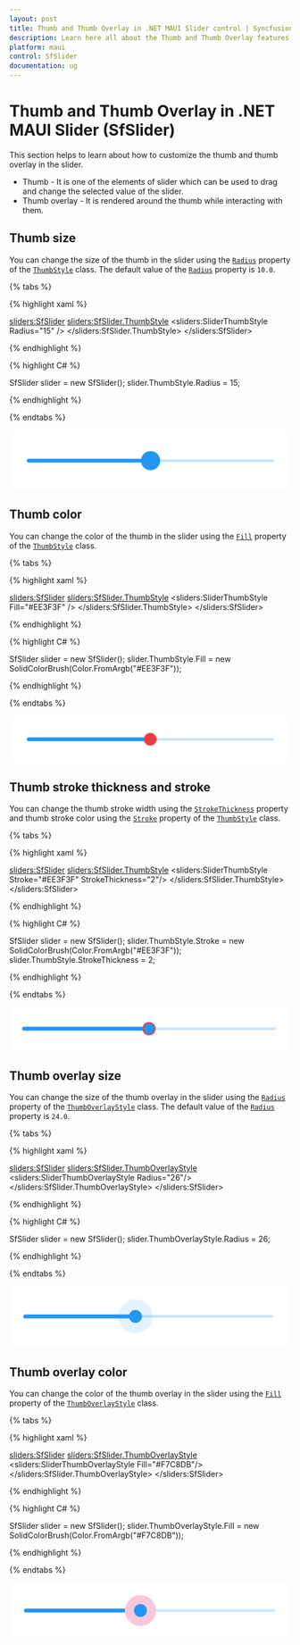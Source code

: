 ```yaml
---
layout: post
title: Thumb and Thumb Overlay in .NET MAUI Slider control | Syncfusion
description: Learn here all about the Thumb and Thumb Overlay features of Syncfusion .NET MAUI Slider (SfSlider) control and more.
platform: maui
control: SfSlider
documentation: ug
---
```


# Thumb and Thumb Overlay in .NET MAUI Slider (SfSlider)

This section helps to learn about how to customize the thumb and thumb overlay in the slider.

* Thumb - It is one of the elements of slider which can be used to drag and change the selected value of the slider.
* Thumb overlay - It is rendered around the thumb while interacting with them.

## Thumb size

You can change the size of the thumb in the slider using the [`Radius`](https://help.syncfusion.com/cr/maui/Syncfusion.Maui.Sliders.SliderThumbStyle.html#Syncfusion_Maui_Sliders_SliderThumbStyle_Radius) property of the [`ThumbStyle`](https://help.syncfusion.com/cr/maui/Syncfusion.Maui.Sliders.SliderThumbStyle.html) class. The default value of the [`Radius`](https://help.syncfusion.com/cr/maui/Syncfusion.Maui.Sliders.SliderThumbStyle.html#Syncfusion_Maui_Sliders_SliderThumbStyle_Radius)  property is `10.0`.

{% tabs %}

{% highlight xaml %}

<sliders:SfSlider>
    <sliders:SfSlider.ThumbStyle>
        <sliders:SliderThumbStyle Radius="15" />
     </sliders:SfSlider.ThumbStyle>
</sliders:SfSlider>

{% endhighlight %}

{% highlight C# %}

SfSlider slider = new SfSlider();
slider.ThumbStyle.Radius = 15;

{% endhighlight %}

{% endtabs %}

![Slider thumb size](images/thumb-and-thumb-overlay/thumb-radius.png)

## Thumb color

You can change the color of the thumb in the slider using the [`Fill`](https://help.syncfusion.com/cr/maui/Syncfusion.Maui.Sliders.SliderThumbStyle.html#Syncfusion_Maui_Sliders_SliderThumbStyle_Fill) property of the [`ThumbStyle`](https://help.syncfusion.com/cr/maui/Syncfusion.Maui.Sliders.SliderThumbStyle.html) class.

{% tabs %}

{% highlight xaml %}

<sliders:SfSlider>
   <sliders:SfSlider.ThumbStyle>
       <sliders:SliderThumbStyle Fill="#EE3F3F" />
   </sliders:SfSlider.ThumbStyle>
</sliders:SfSlider>

{% endhighlight %}

{% highlight C# %}

SfSlider slider = new SfSlider();
slider.ThumbStyle.Fill = new SolidColorBrush(Color.FromArgb("#EE3F3F"));

{% endhighlight %}

{% endtabs %}

![Slider thumb color](images/thumb-and-thumb-overlay/thumb-color.png)

## Thumb stroke thickness and stroke

You can change the thumb stroke width using the [`StrokeThickness`](https://help.syncfusion.com/cr/maui/Syncfusion.Maui.Sliders.SliderThumbStyle.html#Syncfusion_Maui_Sliders_SliderThumbStyle_StrokeThickness) property and thumb stroke color using the [`Stroke`](https://help.syncfusion.com/cr/maui/Syncfusion.Maui.Sliders.SliderThumbStyle.html#Syncfusion_Maui_Sliders_SliderThumbStyle_Stroke) property of the [`ThumbStyle`](https://help.syncfusion.com/cr/maui/Syncfusion.Maui.Sliders.SliderThumbStyle.html) class.

{% tabs %}

{% highlight xaml %}

<sliders:SfSlider>
    <sliders:SfSlider.ThumbStyle>
        <sliders:SliderThumbStyle Stroke="#EE3F3F" 
                                  StrokeThickness="2"/>
    </sliders:SfSlider.ThumbStyle>
</sliders:SfSlider>

{% endhighlight %}

{% highlight C# %}

SfSlider slider = new SfSlider();
slider.ThumbStyle.Stroke = new SolidColorBrush(Color.FromArgb("#EE3F3F"));
slider.ThumbStyle.StrokeThickness = 2;

{% endhighlight %}

{% endtabs %}

![Slider thumb stroke color](images/thumb-and-thumb-overlay/thumb-stroke-color.png)

## Thumb overlay size

You can change the size of the thumb overlay in the slider using the [`Radius`](https://help.syncfusion.com/cr/maui/Syncfusion.Maui.Sliders.SliderThumbOverlayStyle.html#Syncfusion_Maui_Sliders_SliderThumbOverlayStyle_Radius) property of the [`ThumbOverlayStyle`](https://help.syncfusion.com/cr/maui/Syncfusion.Maui.Sliders.SliderThumbOverlayStyle.html) class. The default value of the [`Radius`](https://help.syncfusion.com/cr/maui/Syncfusion.Maui.Sliders.SliderThumbOverlayStyle.html#Syncfusion_Maui_Sliders_SliderThumbOverlayStyle_Radius)  property is `24.0`.

{% tabs %}

{% highlight xaml %}

<sliders:SfSlider>
   <sliders:SfSlider.ThumbOverlayStyle>
      <sliders:SliderThumbOverlayStyle Radius="26"/>
   </sliders:SfSlider.ThumbOverlayStyle>
</sliders:SfSlider>

{% endhighlight %}

{% highlight C# %}

SfSlider slider = new SfSlider();
slider.ThumbOverlayStyle.Radius = 26;

{% endhighlight %}

{% endtabs %}

![Slider thumb overlay size](images/thumb-and-thumb-overlay/thumb-overlay-radius.png)

## Thumb overlay color

You can change the color of the thumb overlay in the slider using the [`Fill`](https://help.syncfusion.com/cr/maui/Syncfusion.Maui.Sliders.SliderThumbOverlayStyle.html#Syncfusion_Maui_Sliders_SliderThumbOverlayStyle_Fill) property of the [`ThumbOverlayStyle`](https://help.syncfusion.com/cr/maui/Syncfusion.Maui.Sliders.SliderThumbOverlayStyle.html) class.

{% tabs %}

{% highlight xaml %}

<sliders:SfSlider>
   <sliders:SfSlider.ThumbOverlayStyle>
       <sliders:SliderThumbOverlayStyle Fill="#F7C8DB"/>
   </sliders:SfSlider.ThumbOverlayStyle>
</sliders:SfSlider>

{% endhighlight %}

{% highlight C# %}

SfSlider slider = new SfSlider();
slider.ThumbOverlayStyle.Fill = new SolidColorBrush(Color.FromArgb("#F7C8DB")); 

{% endhighlight %}

{% endtabs %}

![Slider thumb overlay color](images/thumb-and-thumb-overlay/thumb-overlay-color.png)
